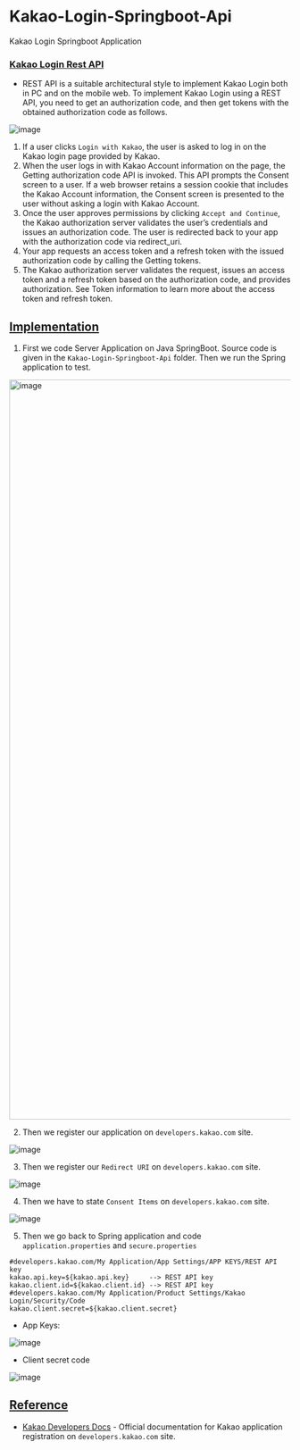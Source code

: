 # Kakao-Login-Springboot-Api
Kakao Login Springboot Application

### [Kakao Login Rest API](https://developers.kakao.com/)

- REST API is a suitable architectural style to implement Kakao Login both in PC and on the mobile web. To implement Kakao Login using a REST API, you need to get an authorization code, and then get tokens with the obtained authorization code as follows.
  
![image](https://github.com/af4092/Kakao-Login-Springboot-Api/assets/24220136/e38289cb-8f84-4f5f-9f30-dd8f842a250e)

1. If a user clicks `Login with Kakao`, the user is asked to log in on the Kakao login page provided by Kakao.
2. When the user logs in with Kakao Account information on the page, the Getting authorization code API is invoked. This API prompts the Consent screen to a user. If a web browser retains a session cookie that includes the Kakao Account information, the Consent screen is presented to the user without asking a login with Kakao Account.
3. Once the user approves permissions by clicking `Accept and Continue`, the Kakao authorization server validates the user’s credentials and issues an authorization code. The user is redirected back to your app with the authorization code via redirect_uri.
4. Your app requests an access token and a refresh token with the issued authorization code by calling the Getting tokens.
5. The Kakao authorization server validates the request, issues an access token and a refresh token based on the authorization code, and provides authorization. See Token information to learn more about the access token and refresh token.

## [Implementation]()

1. First we code Server Application on Java SpringBoot. Source code is given in the `Kakao-Login-Springboot-Api` folder. Then we run the Spring application to test.

  <img width="1326" alt="image" src="https://github.com/af4092/Kakao-Login-Springboot-Api/assets/24220136/54ddc0c6-5406-4b86-ba33-ae4004719a24">

2. Then we register our application on `developers.kakao.com` site.

![image](https://github.com/af4092/Kakao-Login-Springboot-Api/assets/24220136/6026692b-f4f8-4c17-b87d-6174d0ac1930)

3. Then we register our `Redirect URI` on `developers.kakao.com` site.

![image](https://github.com/af4092/Kakao-Login-Springboot-Api/assets/24220136/0c17931c-65de-4c6d-9032-05f0a447c22f)

4. Then we have to state `Consent Items` on `developers.kakao.com` site.

![image](https://github.com/af4092/Kakao-Login-Springboot-Api/assets/24220136/19f2aeb7-873f-493f-b526-aea7521db05c)

5. Then we go back to Spring application and code `application.properties` and `secure.properties`

```
#developers.kakao.com/My Application/App Settings/APP KEYS/REST API key
kakao.api.key=${kakao.api.key}     --> REST API key
kakao.client.id=${kakao.client.id} --> REST API key
#developers.kakao.com/My Application/Product Settings/Kakao Login/Security/Code
kakao.client.secret=${kakao.client.secret}
```
- App Keys:

![image](https://github.com/af4092/Kakao-Login-Springboot-Api/assets/24220136/9cf2a13a-fc3a-493d-9a79-934d71818313)

- Client secret code

![image](https://github.com/af4092/Kakao-Login-Springboot-Api/assets/24220136/a85a3ae9-1513-4646-98a9-b35a338100d5)


## [Reference]()

- [Kakao Developers Docs](https://developers.kakao.com/docs/latest/en/index) - Official documentation for Kakao application registration on `developers.kakao.com` site.
